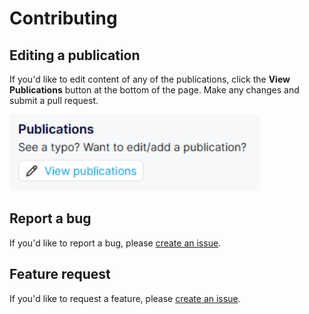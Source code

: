 # Contributing

## Editing a publication

If you'd like to edit content of any of the publications, click the **View Publications** button at the bottom of the page. Make any changes and submit a pull request.

<img src="./assets/img/view-publications.png" width="400px" />

## Report a bug

If you'd like to report a bug, please [create an issue](https://github.com/Light-and-Health-Research-Center/publications/issues/new?assignees=&labels=&template=bug_report.md&title=%5BBUG%5D).

## Feature request

If you'd like to request a feature, please [create an issue](https://github.com/Light-and-Health-Research-Center/publications/issues/new?assignees=&labels=&template=feature_request.md&title=%5BFEATURE+REQUEST%5D).
